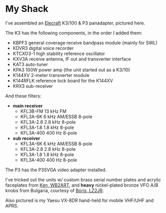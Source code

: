 # My Shack

I've assembled an [Elecraft][elecraft] K3/100 & P3 panadapter, pictured here.

The K3 has the following components, in the order I added them:

* KBPF3 general coverage receive bandpass module (mainly for SWL)
* KDVR3 digital voice recorder
* KTCXO3-1 high stability reference oscillator
* KXV3A receive antenna, IF out and transverter interface 
* KAT3 auto-tuner
* KPA3 100W power amp (the unit started out as a K3/10)
* K144XV 2-meter transverter module
* K144RFLK reference lock board for the K144XV
* KRX3 sub-receiver

And these filters:

* __main receiver__
  *    KFL3B-FM 13 kHz FM
  *    KFL3A-6K 6 kHz AM/ESSB 8-pole
  *    KFL3A-2.8 2.8 kHz 8-pole
  *    KFL3A-1.8 1.8 kHz 8-pole
  *    KFL3A-400 400 Hz 8-pole
* __sub receiver__
  *    KFL3A-6K 6 kHz AM/ESSB 8-pole
  *    KFL3A-2.8 2.8 kHz 8-pole
  *    KFL3A-1.8 1.8 kHz 8-pole
  *    KFL3A-400 400 Hz 8-pole

The P3 has the P3SVGA video adapter installed.

I've tricked out the units w/ custom brass serial number plates and acrylic faceplates from [Ken, WB2ART][wb2art], and **heavy** nickel-plated bronze VFO A/B knobs from Bulgaria, courtesy of [Boris, LZ2JR][lz2jr]. 

Also pictured is my Yaesu VX-8DR hand-held for mobile VHF/UHF and APRS.


[elecraft]: http://www.elecraft.com
[wb2art]: http://www.arkayengravers.com/elecraft/ "Ken's Elecraft page"
[lz2jr]: http://www.ebay.com/sch/lz2jr/m.html?item=370792008354&ViewItem=&ssPageName=ADME%3AX%3ARTQ%3AUS%3A1123&rt=nc&_trksid=p2047675.l2562 "Boris' ebay listings"
